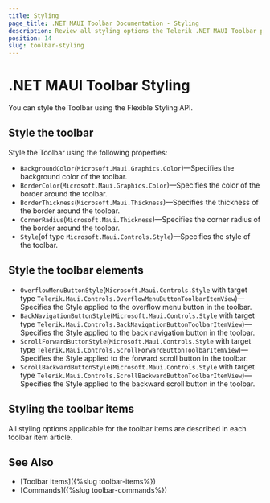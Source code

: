```yaml
---
title: Styling
page_title: .NET MAUI Toolbar Documentation - Styling
description: Review all styling options the Telerik .NET MAUI Toolbar provides.
position: 14
slug: toolbar-styling
---
```


# .NET MAUI Toolbar Styling

You can style the Toolbar using the Flexible Styling API.

## Style the toolbar

Style the Toolbar using the following properties:

* `BackgroundColor`(`Microsoft.Maui.Graphics.Color`)&mdash;Specifies the background color of the toolbar.
* `BorderColor`(`Microsoft.Maui.Graphics.Color`)&mdash;Specifies the color of the border around the toolbar.
* `BorderThickness`(`Microsoft.Maui.Thickness`)&mdash;Specifies the thickness of the border around the toolbar.
* `CornerRadius`(`Microsoft.Maui.Thickness`)&mdash;Specifies the corner radius of the border around the toolbar.
* `Style`(of type `Microsoft.Maui.Controls.Style`)&mdash;Specifies the style of the toolbar. 

## Style the toolbar elements

* `OverflowMenuButtonStyle`(`Microsoft.Maui.Controls.Style` with target type `Telerik.Maui.Controls.OverflowMenuButtonToolbarItemView`)&mdash;Specifies the Style applied to the overflow menu button in the toolbar. 
* `BackNavigationButtonStyle`(`Microsoft.Maui.Controls.Style` with target type `Telerik.Maui.Controls.BackNavigationButtonToolbarItemView`)&mdash;Specifies the Style applied to the back navigation button in the toolbar. 
* `ScrollForwardButtonStyle`(`Microsoft.Maui.Controls.Style` with target type `Telerik.Maui.Controls.ScrollForwardButtonToolbarItemView`)&mdash;Specifies the Style applied to the forward scroll button in the toolbar. 
* `ScrollBackwardButtonStyle`(`Microsoft.Maui.Controls.Style` with target type `Telerik.Maui.Controls.ScrollBackwardButtonToolbarItemView`)&mdash;Specifies the Style applied to the backward scroll button in the toolbar. 

## Styling the toolbar items

All styling options applicable for the toolbar items are described in each toolbar item article.

## See Also

- [Toolbar Items]({%slug toolbar-items%})
- [Commands]({%slug toolbar-commands%})
